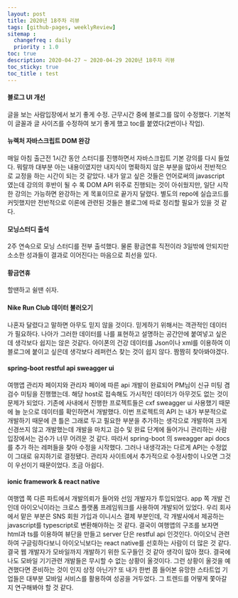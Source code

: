 ```yaml
---
layout: post
title: 2020년 18주차 리뷰
tags: [github-pages, weeklyReview]
sitemap :
  changefreq : daily
  priority : 1.0
toc: true
description: 2020-04-27 ~ 2020-04-29 2020년 18주차 리뷰      
toc_sticky: true    
toc_title : test
---
```


#### 블로그 UI 개선
글을 보는 사람입장에서 보기 좋게 수정. 근무시간 중에 블로그를 많이 수정했다. 기본적이 글꼴과 글 사이즈를 수정하여 보기 좋게 했고  toc를 붙였다(2번이나 작업).

#### 뉴렉처 자바스크립트 DOM 완강
매일 아침 출근전 1시간 동안 스터디를 진행하면서 자바스크립트 기본 강의를 다시 들었다. 뭐랄까 대부분 아는 내용이였지만 내지식이 명확하지 않은 부분을 많아서 전반적으로 교정을 하는 시간이 되는 것 같았다. 내가 알고 싶은 것들은 언어로써의 javascript 였는데 강의의 후반이 될 수 록 DOM API 위주로 진행되는 것이 아쉬웠지만, 일단 시작한 강의는 가능하면 완강하는 게 목표이므로 끝가지 달렸다. 별도의 repo에 실습코드를 커밋했지만 전반적으로 이론에 관련된 것들은 블로그에 따로 정리할 필요가 있을 것 같다.  

#### 모닝스터디 출석
2주 연속으로 모닝 스터디를 전부 출석했다. 물론 황금연휴 직전이라 3일밖에 안되지만 소소한 성과들이 결과로 이어진다는 마음으로 최선을 있다.

#### 황금연휴
할땐하고 쉴땐 쉬자.

#### Nike Run Club 데이터 불러오기
나혼자 달렸다고 말하면 아무도 믿지 않을 것이다. 믿게하기 위해서는 객관적인 데이터가 필요하다. 나아가 그러한 데이터를 나를 표현하고 설명하는 공간안에 붙여넣고 싶은데 생각보다 쉽지는 않은 것같다.
아이폰의 건강 데이터를 Json이나 xml를 이용하여 이 블로그에 붙이고 싶은데 생각보다 레퍼런스 찾는 것이 쉽지 않다. 짬짬히 찾아봐야겠다.

#### spring-boot restful api sweagger ui
여행앱 관리자 페이지와 관리자 페이에 따른 api 개발이 완료되어 PM님이 신규 미팅 겸 검수 미팅을 진행했는데. 해당 host로 접속해도 가시적인 데이터가 아무것도 없는 것이 문제가 되었다. 기존에 사내에서 진행한 프로젝트들은 cxf sweagger ui 사용했기 때문에 늘 눈으로 데이터를 확인하면서 개발했다. 이번 프로젝트의 API 는 내가 부분적으로 개발하기 때문에 큰 틀은 그래로 두고 필요한 부분을 추가하는 생각으로 개발하여 크게 신경쓰지 않고 개발했는데 개발을 마치고 검수 및 완료 단계에 들어가니 관리하는 사람입장에서는 검수가 너무 어려운 것 같다.
따라서 spring-boot 의 sweagger api docs를 추가 하는 레퍼들을 찾아 수정을 시작했다. 그러나 내생각과는 다르게 API는 수정없이 그대로 유지하기로 결정됐다. 관리자 사이트에서 추가적으로 수정사항이 나오면 그것이 우선이기 때문이었다. 조금 아쉽다.

#### ionic framework & react native
여행앱 쪽 다른 파트에서 개발의뢰가 들어와 선임 개발자가 투입되었다. app 쪽 개발 건인데 아이오닉이라는 크로스 플랫폼 프레임워크를 사용하여 개발되어 있었다. 우리 회사에서 맡은 부분은 SNS 회원 가입과 이니시스 결제 부분인데, 각 개발사에서 제공하는 javascript를 typescript로 변환해야하는 것 같다. 결국이 여행앱의 구조를 보자면 html과 ts를 이용하여 뷰단을 만들고 server 단은 restful api 인것인다.
아이오닉 관련하여 구글링하다보니 아이오닉보다는 react native를 선호하는 사람이 더 많은 것 같다. 결국 웹 개발자가 모바일까지 개발하기 위한 도구들인 것 같아 생각이 많아 졌다. 결국에 나도 모바일 기기관련 개발들은 무시할 수 없는 상황이 올것이다. 그런 상황이 올것을 예견했다면 준비하는 것이 인지 상정 아닌가? 또 내가 한번 쯤 들어본 유망한 스타트업 기업들은 대부분 모바일 서비스를 활용하여 성공을 거두었다. 그 트렌드를 어떻게 쫓아갈지 연구해봐야 할 것 같다.
